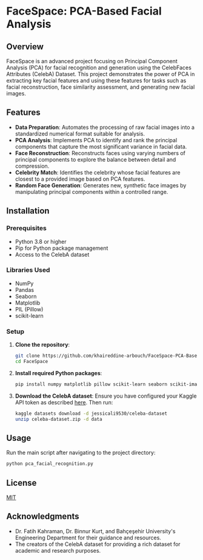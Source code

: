# FaceSpace: PCA-Based Facial Analysis

## Overview
FaceSpace is an advanced project focusing on Principal Component Analysis (PCA) for facial recognition and generation using the CelebFaces Attributes (CelebA) Dataset. This project demonstrates the power of PCA in extracting key facial features and using these features for tasks such as facial reconstruction, face similarity assessment, and generating new facial images.

## Features
- **Data Preparation**: Automates the processing of raw facial images into a standardized numerical format suitable for analysis.
- **PCA Analysis**: Implements PCA to identify and rank the principal components that capture the most significant variance in facial data.
- **Face Reconstruction**: Reconstructs faces using varying numbers of principal components to explore the balance between detail and compression.
- **Celebrity Match**: Identifies the celebrity whose facial features are closest to a provided image based on PCA features.
- **Random Face Generation**: Generates new, synthetic face images by manipulating principal components within a controlled range.

## Installation

### Prerequisites
- Python 3.8 or higher
- Pip for Python package management
- Access to the CelebA dataset

### Libraries Used
- NumPy
- Pandas
- Seaborn
- Matplotlib
- PIL (Pillow)
- scikit-learn

### Setup
1. **Clone the repository**:
   ```bash
   git clone https://github.com/khaireddine-arbouch/FaceSpace-PCA-Based-Facial-Analysis.git
   cd FaceSpace
   ```

2. **Install required Python packages**:
   ```bash
   pip install numpy matplotlib pillow scikit-learn seaborn scikit-image
   ```

3. **Download the CelebA dataset**:
   Ensure you have configured your Kaggle API token as described [here](https://www.kaggle.com/docs/api#getting-started-installation-&-authentication). Then run:
   ```bash
   kaggle datasets download -d jessicali9530/celeba-dataset
   unzip celeba-dataset.zip -d data
   ```

## Usage

Run the main script after navigating to the project directory:
```bash
python pca_facial_recognition.py
```

## License
[MIT](https://choosealicense.com/licenses/mit/)

## Acknowledgments
- Dr. Fatih Kahraman, Dr. Binnur Kurt, and Bahçeşehir University's Engineering Department for their guidance and resources.
- The creators of the CelebA dataset for providing a rich dataset for academic and research purposes.
